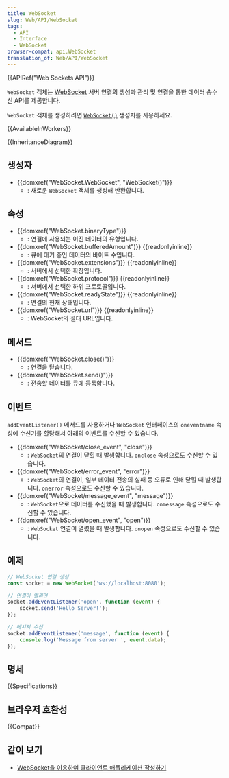 ```yaml
---
title: WebSocket
slug: Web/API/WebSocket
tags:
  - API
  - Interface
  - WebSocket
browser-compat: api.WebSocket
translation_of: Web/API/WebSocket
---
```

{{APIRef("Web Sockets API")}}

`WebSocket` 객체는 [WebSocket](/ko/docs/Web/API/WebSockets_API) 서버 연결의 생성과 관리 및 연결을 통한 데이터 송수신 API를 제공합니다.

`WebSocket` 객체를 생성하려면 [`WebSocket()`](/ko/docs/Web/API/WebSocket/WebSocket) 생성자를 사용하세요.

{{AvailableInWorkers}}

{{InheritanceDiagram}}

## 생성자

- {{domxref("WebSocket.WebSocket", "WebSocket()")}}
  - : 새로운 `WebSocket` 객체를 생성해 반환합니다.

## 속성

- {{domxref("WebSocket.binaryType")}}
  - : 연결에 사용되는 이진 데이터의 유형입니다.
- {{domxref("WebSocket.bufferedAmount")}} {{readonlyinline}}
  - : 큐에 대기 중인 데이터의 바이트 수입니다.
- {{domxref("WebSocket.extensions")}} {{readonlyinline}}
  - : 서버에서 선택한 확장입니다.
- {{domxref("WebSocket.protocol")}} {{readonlyinline}}
  - : 서버에서 선택한 하위 프로토콜입니다.
- {{domxref("WebSocket.readyState")}} {{readonlyinline}}
  - : 연결의 현재 상태입니다.
- {{domxref("WebSocket.url")}} {{readonlyinline}}
  - : WebSocket의 절대 URL입니다.

## 메서드

- {{domxref("WebSocket.close()")}}
  - : 연결을 닫습니다.
- {{domxref("WebSocket.send()")}}
  - : 전송할 데이터를 큐에 등록합니다.

## 이벤트

`addEventListener()` 메서드를 사용하거나 `WebSocket` 인터페이스의 `oneventname` 속성에 수신기를 할당해서 아래의 이벤트를 수신할 수 있습니다.

- {{domxref("WebSocket/close_event", "close")}}
  - : `WebSocket`의 연결이 닫힐 때 발생합니다. `onclose` 속성으로도 수신할 수 있습니다.
- {{domxref("WebSocket/error_event", "error")}}
  - : `WebSocket`의 연결이, 일부 데이터 전송의 실패 등 오류로 인해 닫힐 때 발생합니다. `onerror` 속성으로도 수신할 수 있습니다.
- {{domxref("WebSocket/message_event", "message")}}
  - : `WebSocket`으로 데이터를 수신했을 때 발생합니다. `onmessage` 속성으로도 수신할 수 있습니다.
- {{domxref("WebSocket/open_event", "open")}}
  - : `WebSocket` 연결이 열렸을 때 발생합니다. `onopen` 속성으로도 수신할 수 있습니다.

## 예제

```js
// WebSocket 연결 생성
const socket = new WebSocket('ws://localhost:8080');

// 연결이 열리면
socket.addEventListener('open', function (event) {
    socket.send('Hello Server!');
});

// 메시지 수신
socket.addEventListener('message', function (event) {
    console.log('Message from server ', event.data);
});
```

## 명세

{{Specifications}}

## 브라우저 호환성

{{Compat}}

## 같이 보기

- [WebSocket을 이용하여 클라이언트 애플리케이션 작성하기](/ko/docs/Web/API/WebSockets_API/Writing_WebSocket_client_applications)
